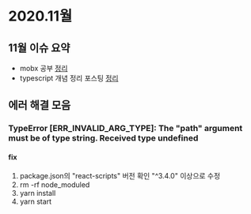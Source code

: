 # 2020.11월

## 11월 이슈 요약

- mobx 공부 [정리](https://kyounghwan01.github.io/blog/React/mobx/basic/)
- typescript 개념 정리 포스팅 [정리](https://kyounghwan01.github.io/blog/TS/Fundamentals/basic/)

## 에러 해결 모음

### TypeError [ERR_INVALID_ARG_TYPE]: The "path" argument must be of type string. Received type undefined

#### fix

1. package.json의 "react-scripts" 버전 확인 "^3.4.0" 이상으로 수정
2. rm -rf node_moduled
3. yarn install
4. yarn start

<Disqus />
